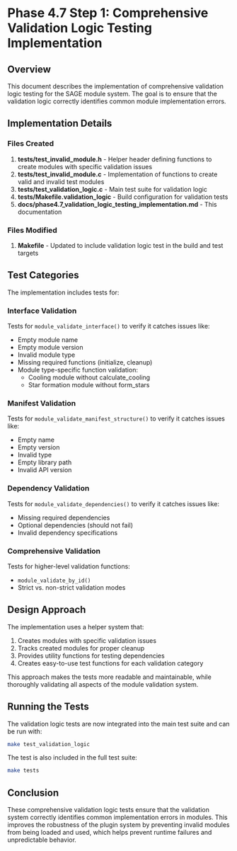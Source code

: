 # Phase 4.7 Step 1: Comprehensive Validation Logic Testing Implementation

## Overview

This document describes the implementation of comprehensive validation logic testing for the SAGE module system. The goal is to ensure that the validation logic correctly identifies common module implementation errors.

## Implementation Details

### Files Created

1. **tests/test_invalid_module.h** - Helper header defining functions to create modules with specific validation issues
2. **tests/test_invalid_module.c** - Implementation of functions to create valid and invalid test modules
3. **tests/test_validation_logic.c** - Main test suite for validation logic
4. **tests/Makefile.validation_logic** - Build configuration for validation tests
5. **docs/phase4.7_validation_logic_testing_implementation.md** - This documentation

### Files Modified

1. **Makefile** - Updated to include validation logic test in the build and test targets

## Test Categories

The implementation includes tests for:

### Interface Validation
Tests for `module_validate_interface()` to verify it catches issues like:
- Empty module name
- Empty module version
- Invalid module type
- Missing required functions (initialize, cleanup)
- Module type-specific function validation:
  - Cooling module without calculate_cooling
  - Star formation module without form_stars

### Manifest Validation
Tests for `module_validate_manifest_structure()` to verify it catches issues like:
- Empty name
- Empty version
- Invalid type
- Empty library path
- Invalid API version

### Dependency Validation
Tests for `module_validate_dependencies()` to verify it catches issues like:
- Missing required dependencies
- Optional dependencies (should not fail)
- Invalid dependency specifications

### Comprehensive Validation
Tests for higher-level validation functions:
- `module_validate_by_id()`
- Strict vs. non-strict validation modes

## Design Approach

The implementation uses a helper system that:
1. Creates modules with specific validation issues
2. Tracks created modules for proper cleanup
3. Provides utility functions for testing dependencies
4. Creates easy-to-use test functions for each validation category

This approach makes the tests more readable and maintainable, while thoroughly validating all aspects of the module validation system.

## Running the Tests

The validation logic tests are now integrated into the main test suite and can be run with:

```bash
make test_validation_logic
```

The test is also included in the full test suite:

```bash
make tests
```

## Conclusion

These comprehensive validation logic tests ensure that the validation system correctly identifies common implementation errors in modules. This improves the robustness of the plugin system by preventing invalid modules from being loaded and used, which helps prevent runtime failures and unpredictable behavior.